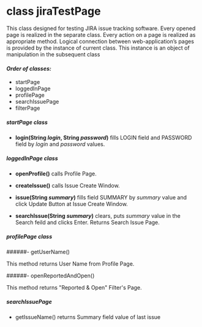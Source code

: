 # class jiraTestPage

This class designed for testing JIRA issue tracking software. Every opened page is realized in the separate class. Every action on a page is realized as appropriate method.
Logical connection between web-application’s pages is provided by the instance of current class. This instance is an object of manipulation in the subsequent class

#### *Order of classes:*
- startPage
- loggedInPage
- profilePage
- searchIssuePage
- filterPage

##### *startPage class*

- **login(String *login*, String *password*)** fills LOGIN field and PASSWORD field by *login* and *password*  values.


##### *loggedInPage class*
- **openProfile()** calls Profile Page.

- **createIssue()** calls Issue Create Window.

- **issue(String *summary*)**  fills field SUMMARY by *summary* value and click Update Button at Issue Create Window. 

- **searchIssue(String *summary*)** clears, puts *summary* value in the Search feild and clicks Enter. Returns Search Issue Page. 


##### *profilePage class*
######- getUserName()

This method returns User Name from Profile Page.

######- openReportedAndOpen()

This method returns "Reported & Open" Filter's Page.

##### *searchIssuePage*
- getIssueName() returns Summary field value of last issue
